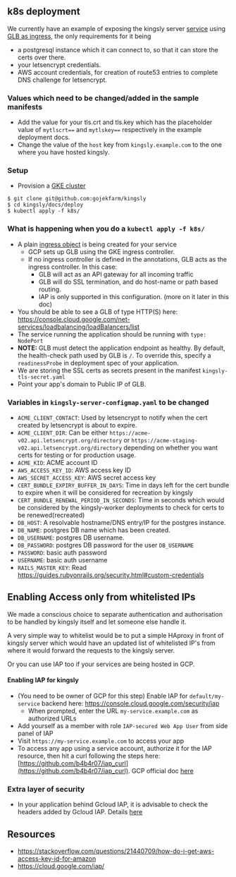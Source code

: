 ## k8s deployment

We currently have an example of exposing the kingsly server [service](https://kubernetes.io/docs/concepts/services-networking/service/)
using [GLB as ingress](https://cloud.google.com/kubernetes-engine/docs/tutorials/http-balancer), the only requirements for it being 
- a postgresql instance which it can connect to, so that it can store the certs over there.
- your letsencrypt credentials.
- AWS account credentials, for creation of route53 entries to complete DNS challenge for letsencrypt.

### Values which need to be changed/added in the sample manifests

- Add the value for your tls.crt and tls.key which has the placeholder value of `mytlscrt==` and `mytlskey==` respectively in the example deployment docs. 
- Change the value of the `host` key from `kingsly.example.com` to the one where you have hosted kingsly. 

### Setup

- Provision a [GKE cluster](https://cloud.google.com/kubernetes-engine/docs/how-to/creating-a-cluster)

```
$ git clone git@github.com:gojekfarm/kingsly
$ cd kingsly/docs/deploy
$ kubectl apply -f k8s/
```

### What is happening when you do a `kubectl apply -f k8s/`

- A plain [ingress object](https://kubernetes.io/docs/concepts/services-networking/ingress/) is being created for your service
  - GCP sets up GLB using the GKE ingress controller.
  - If no ingress controller is defined in the annotations, GLB acts as the ingress controller. In this case:
    - GLB will act as an API gateway for all incoming traffic
    - GLB will do SSL termination, and do host-name or path based routing.
    - IAP is only supported in this configuration. (more on it later in this doc)
- You should be able to see a GLB of type HTTP(S) here: https://console.cloud.google.com/net-services/loadbalancing/loadBalancers/list
- The service running the application should be running with `type: NodePort`
- **NOTE:** GLB must detect the application endpoint as healthy. By default, the health-check path used by GLB is `/`. To override this, specify a `readinessProbe` in deployment spec of your application.
- We are storing the SSL certs as secrets present in the manifest `kingsly-tls-secret.yaml`
- Point your app's domain to Public IP of GLB.

### Variables in `kingsly-server-configmap.yaml` to be changed

- `ACME_CLIENT_CONTACT`: Used by letsencrypt to notify when the cert created by letsencrypt is about to expire. 
- `ACME_CLIENT_DIR`: Can be either `https://acme-v02.api.letsencrypt.org/directory` or `https://acme-staging-v02.api.letsencrypt.org/directory` depending on whether you want certs for testing or for production usage. 
- `ACME_KID`: ACME account ID
- `AWS_ACCESS_KEY_ID`: AWS access key ID
- `AWS_SECRET_ACCESS_KEY`: AWS secret access key
- `CERT_BUNDLE_EXPIRY_BUFFER_IN_DAYS`: Time in days left for the cert bundle to expire when it will be considered for recreation by kingsly
- `CERT_BUNDLE_RENEWAL_PERIOD_IN_SECONDS`: Time in seconds which would be considered by the kingsly-worker deployments to check for certs to be renewed(recreated)
- `DB_HOST`: A resolvable hostname/DNS entry/IP for the postgres instance.
- `DB_NAME`: postgres DB name which has been created. 
- `DB_USERNAME`: postgres DB username.
- `DB_PASSWORD`: postgres DB password for the user `DB_USERNAME`
- `PASSWORD`: basic auth password
- `USERNAME`: basic auth username
- `RAILS_MASTER_KEY`: Read https://guides.rubyonrails.org/security.html#custom-credentials

## Enabling Access only from whitelisted IPs

We made a conscious choice to separate authentication and authorisation to be handled by kingsly itself and let someone else handle it. 

A very simple way to whitelist would be to put a simple HAproxy in front of kingsly server which would have an updated list of whitelisted IP's from where it would forward the requests to the kingsly server. 

Or you can use IAP too if your services are being hosted in GCP. 

#### Enabling IAP for kingsly

- (You need to be owner of GCP for this step) Enable IAP for `default/my-service` backend here: https://console.cloud.google.com/security/iap
  - When prompted, enter the URL `my-service.example.com` as authorized URLs
- Add yourself as a member with role `IAP-secured Web App User` from side panel of IAP
- Visit `https://my-service.example.com` to access your app
- To access any app using a service account, authorize it for the IAP resource, then hit a curl following the steps here: [https://github.com/b4b4r07/iap_curl](https://github.com/b4b4r07/iap_curl). GCP official doc [here](https://cloud.google.com/iap/docs/authentication-howto#iap_make_request-python)

### Extra layer of security

- In your application behind Gcloud IAP, it is advisable to check the headers added by Gcloud IAP. Details [here](https://cloud.google.com/iap/docs/identity-howto)

## Resources

- https://stackoverflow.com/questions/21440709/how-do-i-get-aws-access-key-id-for-amazon
- https://cloud.google.com/iap/

